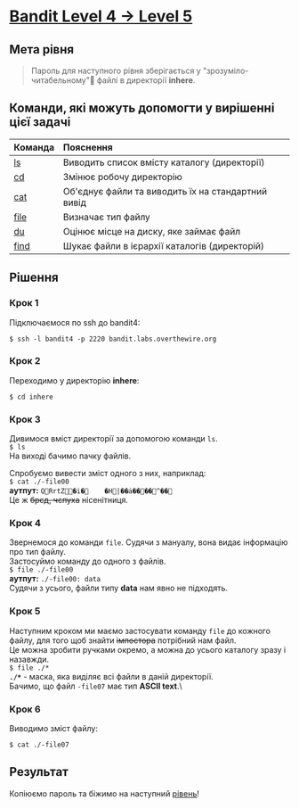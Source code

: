 # [Bandit Level 4 → Level 5](https://overthewire.org/wargames/bandit/bandit5.html)

## Мета рівня
> Пароль для наступного рівня зберігається у "зрозуміло-читабельному"🥴 файлі в директорії **inhere**.

## Команди, які можуть допомогти у вирішенні цієї задачі

| Команда                                        | Пояснення
|:---                                            | :---
| [ls](https://man7.org/linux/man-pages/man1/ls.1.html) | Виводить список вмісту каталогу (директорії)
| [cd](https://man7.org/linux/man-pages/man1/cd.1p.html) | Змінює робочу директорію
| [cat](https://man7.org/linux/man-pages/man1/cat.1.html) | Об'єднує файли та виводить їх на стандартний вивід
| [file](https://man7.org/linux/man-pages/man1/file.1.html) | Визначає тип файлу
| [du](https://man7.org/linux/man-pages/man1/du.1.html) | Оцінює місце на диску, яке займає файл
| [find](https://man7.org/linux/man-pages/man1/find.1.html) | Шукає файли в ієрархії каталогів (директорій)

## Рішення

### Крок 1
Підключаємося по ssh до bandit4:

`$ ssh -l bandit4 -p 2220 bandit.labs.overthewire.org`

### Крок 2
Переходимо у директорію **inhere**:

`$ cd inhere`

### Крок 3
Дивимося вміст директорії за допомогою команди `ls`.\
`$ ls`\
На виході бачимо пачку файлів.

Спробуємо вивести зміст одного з них, наприклад:\
`$ cat ./-file00`\
**аутпут:** `QRrtZ�i�    �H|��ȧ����^��`\
Це ж ~~брєд, чєпуха~~ нісенітниця.

### Крок 4
Звернемося до команди `file`. Судячи з мануалу, вона видає інформацію про тип файлу.\
Застосуймо команду до одного з файлів.\
`$ file ./-file00`\
**аутпут:** `./-file00: data`\
Судячи з усього, файли типу **data** нам явно не підходять.

### Крок 5
Наступним кроком ми маємо застосувати команду `file` до кожного файлу, для того щоб знайти ~~імпостора~~ потрібний нам файл.\
Це можна зробити ручками окремо, а можна до усього каталогу зразу і назавжди.\
`$ file ./*`\
**`./*`** - маска, яка виділяє всі файли в даній директорії.\
Бачимо, що файл `-file07` має тип **ASCII text**.\

### Крок 6
Виводимо зміст файлу:

`$ cat ./-file07`

## Результат
Копіюємо пароль та біжимо на наступний [рівень](https://overthewire.org/wargames/bandit/bandit6.html)!

<!-- entry pass 2EW7BBsr6aMMoJ2HjW067dm8EgX26xNe -->
<!-- next pass lrIWWI6bB37kxfiCQZqUdOIYfr6eEeqR -->